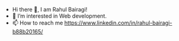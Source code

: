 - Hi there 👋, I am Rahul Bairagi!
- 👀 I’m interested in Web development.
- 📫 How to reach me https://www.linkedin.com/in/rahul-bairagi-b88b20165/
